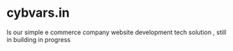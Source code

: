 # cybvars.in
Is our simple e commerce company website development tech solution , still in building in progress
